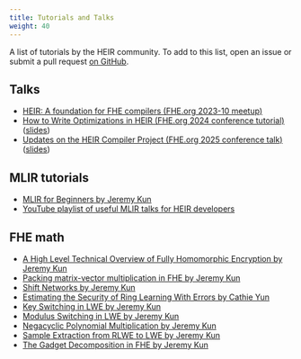 ```yaml
---
title: Tutorials and Talks
weight: 40
---
```


A list of tutorials by the HEIR community. To add to this list, open an issue or
submit a pull request
[on GitHub](https://github.com/google/heir/blob/main/docs/content/en/docs/tutorials.md).

## Talks

- [HEIR: A foundation for FHE compilers (FHE.org 2023-10 meetup)](https://www.youtube.com/watch?v=kqDFdKUTNA4)
- [How to Write Optimizations in HEIR (FHE.org 2024 conference tutorial)](https://www.youtube.com/watch?v=ne5D_kqlxYg&list=PLnbmMskCVh1fZy00EZQnFSezctvwYmlRM&index=4)
  ([slides](https://docs.google.com/presentation/d/1zRgrkWgLn4FxAWWDTQb8KnS-pqtUbST1AIR8bT_a-E8/edit?usp=sharing))
- [Updates on the HEIR Compiler Project (FHE.org 2025 conference talk)](https://www.youtube.com/watch?v=6JPwpTOcydM)
  ([slides](https://docs.google.com/presentation/d/1nKj0i0tyBSGUAI-tYMUDeji-EgqCj4PBrgw_NgMb3fM/edit?usp=sharing))

## MLIR tutorials

- [MLIR for Beginners by Jeremy Kun](https://github.com/j2kun/mlir-tutorial/)
- [YouTube playlist of useful MLIR talks for HEIR developers](https://www.youtube.com/playlist?list=PLv9xz1VZ_qfFqpSAEgay96kxEGS81_NYq)

## FHE math

- [A High Level Technical Overview of Fully Homomorphic Encryption by Jeremy Kun](https://www.jeremykun.com/2024/05/04/fhe-overview/)
- [Packing matrix-vector multiplication in FHE by Jeremy Kun](https://www.jeremykun.com/2024/09/06/packing-matrix-vector-multiplication-in-fhe/)
- [Shift Networks by Jeremy Kun](https://www.jeremykun.com/2024/09/02/shift-networks/)
- [Estimating the Security of Ring Learning With Errors by Cathie Yun](https://jeremykun.com/2022/12/28/estimating-the-security-of-ring-learning-with-errors-rlwe/)
- [Key Switching in LWE by Jeremy Kun](https://jeremykun.com/2022/08/29/key-switching-in-lwe/)
- [Modulus Switching in LWE by Jeremy Kun](https://jeremykun.com/2022/07/16/modulus-switching-in-lwe/)
- [Negacyclic Polynomial Multiplication by Jeremy Kun](https://jeremykun.com/2022/12/09/negacyclic-polynomial-multiplication/)
- [Sample Extraction from RLWE to LWE by Jeremy Kun](https://jeremykun.com/2023/02/27/sample-extraction-from-rlwe-to-lwe/)
- [The Gadget Decomposition in FHE by Jeremy Kun](https://jeremykun.com/2021/12/11/the-gadget-decomposition-in-fhe/)
